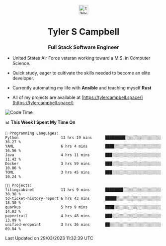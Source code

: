 <p align="center">
<a href="https://www.linkedin.com/in/t36campbell" target="blank"><img align="center" src="https://ik.imagekit.io/t36campbell/Portfolio/linkedin.png.original_m8bbGgPh6.png" alt="t36campbell" height="30" width="30" /></a>
</p>
<h1 align="center">Tyler S Campbell</h1>
<h3 align="center">Full Stack Software Engineer</h3>

* United States Air Force veteran working toward a M.S. in Computer Science.

* Quick study, eager to cultivate the skills needed to become an elite developer.

* Currently automating my life with **Ansible** and teaching myself **Rust**

* All of my projects are available at [https://tylercampbell.space/](https://tylercampbell.space/)

<!--START_SECTION:waka-->
![Code Time](http://img.shields.io/badge/Code%20Time-2%2C332%20hrs%2058%20mins-blue)

📊 **This Week I Spent My Time On** 

```text
💬 Programming Languages: 
Python                   13 hrs 19 mins      █████████░░░░░░░░░░░░░░░░   36.27 % 
YAML                     6 hrs 4 mins        ████░░░░░░░░░░░░░░░░░░░░░   16.56 % 
Java                     4 hrs 11 mins       ███░░░░░░░░░░░░░░░░░░░░░░   11.42 % 
Docker                   3 hrs 59 mins       ███░░░░░░░░░░░░░░░░░░░░░░   10.86 % 
TOML                     3 hrs 45 mins       ███░░░░░░░░░░░░░░░░░░░░░░   10.24 % 

🐱‍💻 Projects: 
filingcabinet            11 hrs 9 mins       ████████░░░░░░░░░░░░░░░░░   30.38 % 
td-ticket-history-report 6 hrs 43 mins       █████░░░░░░░░░░░░░░░░░░░░   18.30 % 
quarkus                  5 hrs 9 mins        ████░░░░░░░░░░░░░░░░░░░░░   14.03 % 
papertrail               4 hrs 48 mins       ███░░░░░░░░░░░░░░░░░░░░░░   13.09 % 
unified-endpoint         3 hrs 36 mins       ██░░░░░░░░░░░░░░░░░░░░░░░   09.84 % 
```


 Last Updated on 29/03/2023 11:32:39 UTC
<!--END_SECTION:waka-->
